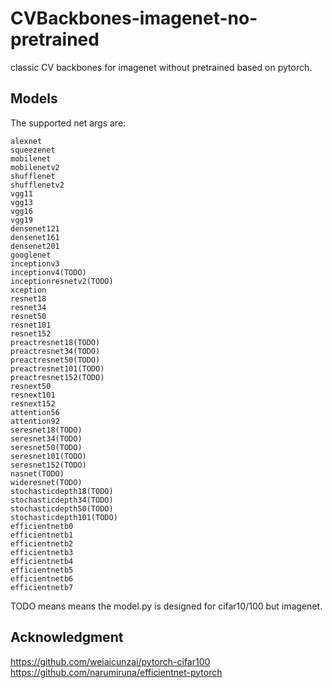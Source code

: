 # CVBackbones-imagenet-no-pretrained

classic CV backbones for imagenet without pretrained based on pytorch.

## Models

The supported net args are:
```
alexnet
squeezenet
mobilenet
mobilenetv2
shufflenet
shufflenetv2
vgg11
vgg13
vgg16
vgg19
densenet121
densenet161
densenet201
googlenet
inceptionv3
inceptionv4(TODO)
inceptionresnetv2(TODO)
xception
resnet18
resnet34
resnet50
resnet101
resnet152
preactresnet18(TODO)
preactresnet34(TODO)
preactresnet50(TODO)
preactresnet101(TODO)
preactresnet152(TODO)
resnext50
resnext101
resnext152
attention56
attention92
seresnet18(TODO)
seresnet34(TODO)
seresnet50(TODO)
seresnet101(TODO)
seresnet152(TODO)
nasnet(TODO)
wideresnet(TODO)
stochasticdepth18(TODO)
stochasticdepth34(TODO)
stochasticdepth50(TODO)
stochasticdepth101(TODO)
efficientnetb0
efficientnetb1
efficientnetb2
efficientnetb3
efficientnetb4
efficientnetb5
efficientnetb6
efficientnetb7
```
TODO means means the model.py is designed for cifar10/100 but imagenet.

## Acknowledgment
https://github.com/weiaicunzai/pytorch-cifar100  
https://github.com/narumiruna/efficientnet-pytorch


